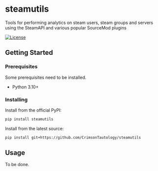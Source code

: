 # steamutils

Tools for performing analytics on steam users, steam groups and servers using the SteamAPI and various popular SourceMod plugins

[![License](https://img.shields.io/github/license/CrimsonTautology/steamutils)](https://github.com/CrimsonTautology/steamutils/blob/master/LICENSE)

## Getting Started

### Prerequisites

Some prerequisites need to be installed.

- Python 3.10+

### Installing

Install from the official PyPI:

```sh
pip install steamutils
```

Install from the latest source:

```sh
pip install git+https://github.com/CrimsonTautology/steamutils
```

## Usage

To be done.
